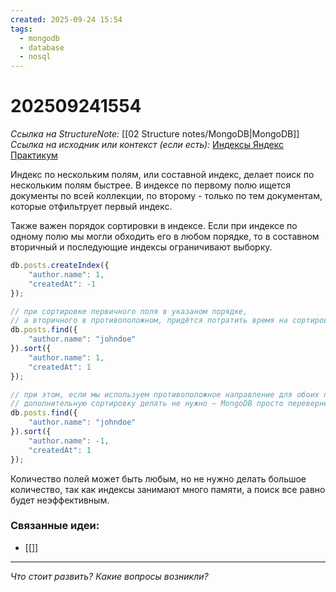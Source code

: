 ```yaml
---
created: 2025-09-24 15:54
tags:
  - mongodb
  - database
  - nosql
---
```

# 202509241554
*Ссылка на StructureNote:* [[02 Structure notes/MongoDB|MongoDB]]
*Ссылка на исходник или контекст (если есть):* [Индексы Яндекс Практикум](https://practicum.yandex.ru/learn/backend-nodejs/courses/16b47298-e20d-4fde-9619-1ab305039a00/sprints/564238/topics/3850c616-bd4c-4c66-987e-9b4e0b0f135c/lessons/4ad26476-a188-46e9-b6d9-38486789cfe8/) 

Индекс по нескольким полям, или составной индекс, делает поиск по нескольким полям быстрее. В индексе по первому полю ищется документы по всей коллекции, по второму - только по тем документам, которые отфильтрует первый индекс.

Также важен порядок сортировки в индексе. Если при индексе по одному полю мы могли обходить его в любом порядке, то в составном вторичный и последующие индексы ограничивают выборку.
```ts
db.posts.createIndex({
    "author.name": 1,
    "createdAt": -1
});

// при сортировке первичного поля в указаном порядке, 
// а вторичного в противоположном, придётся потратить время на сортировку
db.posts.find({
    "author.name": "johndoe"
}).sort({
    "author.name": 1,
    "createdAt": 1
});

// при этом, если мы используем противоположное направление для обоих полей,
// дополнительную сортировку делать не нужно — MongoDB просто перевернёт выборку
db.posts.find({
    "author.name": "johndoe"
}).sort({
    "author.name": -1,
    "createdAt": 1
});
```
Количество полей может быть любым, но не нужно делать большое количество, так как индексы занимают много памяти, а поиск все равно будет неэффективным.
### Связанные идеи:
*   [[]]
---

*Что стоит развить? Какие вопросы возникли?*